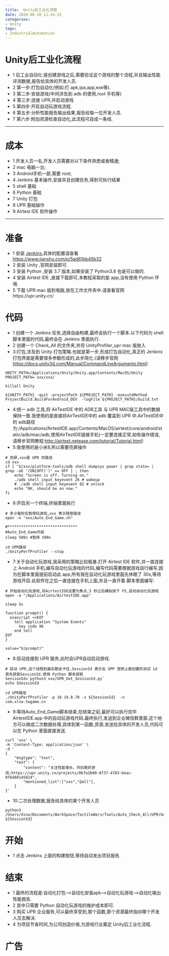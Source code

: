 ```yaml
---
title:  Unity后工业化流程
date: 2020-06-20 11:41:32
categories:
- Unity
tags:
- IndustrialAutomation
---
```


# Unity后工业化流程

* 1 后工业自动化:是创建游戏之后,需要验证这个游戏的整个流程,并且输出性能评测数据,报告给具体的开发人员.
* 2 第一步:打包自动化(例如:打 apk,ipa,app,exe等).
* 3 第二步:安装游戏(中间涉及到 adb 的使用,root 手机等)
* 4 第三步:连接 UPR,并启动游戏
* 5 第四步:开启自动玩游戏流程.
* 6 第五步:分析性能报告输出结果,报告给每一位开发人员.
* 7 第六步:附加资源检查自动化,此流程可自成一条线.

***

# 成本
* 1 开发人员一名,开发人员需要对以下条件熟悉或者精通;
* 2 mac 电脑一台;
* 3 Android手机一部,需要 root;
* 4 Jenkins 基本操作,安装并且创建任务,得到可执行结果
* 5 shell 基础
* 6 Python 基础
* 7 Unity 打包
* 8 UPR 基础操作
* 9 Airtest IDE 软件操作

***

# 准备

* 1 安装 [Jenkins](https://www.jenkins.io/),具体的配置请查看 https://www.jianshu.com/p/5ad61bb45b32
* 2 安装 Unity ,官网安装即可.
* 3 安装 Python ,安装 3.7 版本,如果安装了 Python3.8 也是可以做的.
* 4 安装 Airtest IDE ,直接下载即可,本教程采取的是 app,没有使用 Python 环境.
* 5 下载 UPR mac 版到电脑,放在工作文件夹中.请查看官网https://upr.unity.cn/

# 代码

* 1 创建一个 Jenkins 任务,选择自由构建,最终会执行一个脚本.以下代码为 shell 脚本里面的代码,最终会在 Jenkins 里面执行.
* 2 创建一个 Check_All 的文件夹,并将 UnityProfiler_upr mac 版放入
* 3:打包,涉及到 Unity 打包策略.也就是第一步,形成打包自动化,真正的 Jenkins 打包界面是需要很多参数形成的,此步简化.(请移步官网 https://docs.unity3d.com/Manual/CommandLineArguments.html)

```
UNITY_PATH=/Applications/Unity/Unity.app/Contents/MacOS/Unity
PROJECT_PATH= xxx/xxx/

killall Unity

${UNITY_PATH} -quit -projectPath ${PROJECT_PATH} -executeMethod ProjectBuild.BuildForAndroid_DEV  -logFile ${PROJECT_PATH}/build.txt

```

* 4:统一 adb 工具,将 AirTestIDE 中的 ADB工具 与 UPR MAC版工具中的数据保持一致.我使用的是直接将AirTestIDE中的 adb 覆盖到 UPR 中.AirTestIDE中的 adb路径为:/Applications/AirtestIDE.app/Contents/MacOS/airtest/core/android/static/adb/mac/adb,使用AirTestIDE链接手机(一定要连接正常,如有操作错误,请移步官网教程:http://airtest.netease.com/tutorial/Tutorial.html)
* 5:我使用的是小米8,所以需要亮屏操作
```
# 亮屏,xxx是 UPR 的路径
cd xxx
if [ "$(xxx/platform-tools/adb shell dumpsys power | grep state= | grep -oE '(ON|OFF)')" == OFF ] ; then
    echo "Screen is off. Turning on."
    ./adb shell input keyevent 26 # wakeup
    # ./adb shell input keyevent 82 # unlock
    echo "OK, should be on now."
fi
```

* 6:开启另一个终端,终端里面执行


```
# 多少毫秒后暂停玩游戏,xxx 表示随意路径
open -n "xxx/Auto_End_Game.sh"

#*******************************
#Auto_End_Game内容
sleep 500s #暂停 500s

cd UPR路径
./UnityPerfProfiler --stop

```


* 7:关于自动化玩游戏,我采用的策略比较粗暴.打开 Airtest IDE 软件,并一直连接上 Android 手机,编写自动化玩游戏的代码,编写代码需要根据游戏自行编写,因为在脚本里面提前启动此 app,所有我在自动化玩游戏里面先休眠了 30s,等待游戏开启.此软件在之后一直连接在手机上面,并且一直开着.脚本里面编写:

```
# 开始自动化玩游戏,将AirtestIDE设置为焦点,5 秒之后模拟按下 F5,启动自动化玩游戏
open -a "/Applications/AirtestIDE.app"

sleep 5s

function prompt() {
  osascript <<EOT
    tell application "System Events"
      key code 96
    end tell
EOT
}
 
value="$(prompt)"
```

* 8:启动连接到 UPR 服务,此时会UPR自动启动游戏.
```
# 启动 UPR,这个线程到最后都会卡住,SessionId 表示在 UPP 官网上面创建的测试 id
首先获取SessionId,使用 Python 脚本获取
SessionId=`python3 xxx/UPR_Get_SessionId.py`
echo $SessionId

cd UPR路径
./UnityPerfProfiler -p 10.19.8.78 -s ${SessionId}  -n com.xlcw.twgame.cn    

```
* 9:等待Auto_End_Game脚本结束,在结束之前,最好可以执行完毕AirtestIDE.app 中的自动玩游戏代码.最终执行,发送到企业微信群里面.这个地方可以做成二次数据处理,具体到某一函数,资源,发送给具体的开发人员,代码可以在 Python 里面直接发送.

```
curl 'xxx' \
-H 'Content-Type: application/json' \
-d '
{
    "msgtype": "text",
    "text": {
        "content": "关注性能增长，共创美好游戏:https://upr.unity.cn/projects/0b7a1b08-8f37-4783-beac-0f6d60145824",
        "mentioned_list":["xxx","@all"],
    }
}'
```

* 10:二次处理数据,报告给具体的某个开发人员

```
python3 /Users/dino/Documents/WorkSpace/TactileWars/Tools/Auto_Check_All/UPR/GetAndReport.py ${SessionId}

```

# 开始

* 1 点击 Jenkins 上面的构建按钮,等待自动发出项目报告.

# 结束
* 1 最终的流程是:自动化打包-->自动化安装apk-->自动化玩游戏-->自动化输出性能报告.
* 2 其中只需要 Python 自动化玩游戏的维护成本即可.
* 3 购买 UPR 企业服务,可以最终享受到,那个函数,那个资源最终指向哪个开发人员去解决.
* 4 为项目节省时间,为公司创造价值,为游戏行业奠定 Unity后工业化流程.


# 广告





